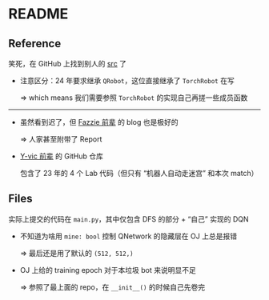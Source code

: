 # README

## Reference

笑死，在 GitHub 上找到别人的 [src](https://github.com/QikaiXu/Robot-Maze-Solving) 了

- 注意区分：24 年要求继承 `QRobot`，这位直接继承了 `TorchRobot` 在写

    => which means 我们需要参照 `TorchRobot` 的实现自己再搓一些成员函数

---

- 虽然看到迟了，但 [Fazzie 前辈](https://fazzie-key.cool/2021/06/15/%E6%9C%BA%E5%99%A8%E4%BA%BA%E8%87%AA%E5%8A%A8%E8%B5%B0%E8%BF%B7%E5%AE%AB/#QRobot-%E7%B1%BB) 的 blog 也是极好的

    => 人家甚至附带了 Report

- [Y-vic 前辈](https://github.com/Y-vic/ZJU_AI_ML_Lab/tree/master) 的 GitHub 仓库

    包含了 23 年的 4 个 Lab 代码（但只有 “机器人自动走迷宫” 和本次 match）

## Files

实际上提交的代码在 `main.py`，其中仅包含 DFS 的部分 + “自己” 实现的 DQN

- 不知道为啥用 `mine: bool` 控制 QNetwork 的隐藏层在 OJ 上总是报错

    => 最后还是用了默认的 `(512, 512,)`

- OJ 上给的 training epoch 对于本垃圾 bot 来说明显不足

    => 参照了最上面的 repo，在 `__init__()` 的时候自己先卷完